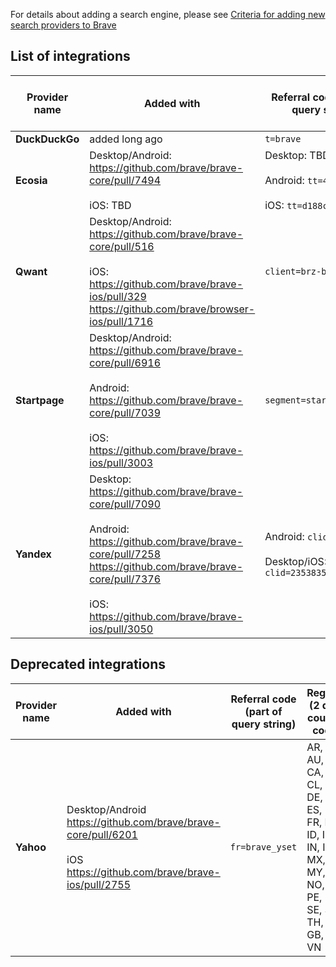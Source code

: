 For details about adding a search engine, please see [Criteria for adding new search providers to Brave
](https://github.com/brave/brave-browser/wiki/Criteria-for-adding-new-search-providers-to-Brave)

## List of integrations
| Provider name | Added with | Referral code (part of query string) | Regions (2 digit country code) | Deployed in |
| ------------- | ---------- | ----------------------- | ------------------------------ | ----------- |
| **DuckDuckGo** | added long ago | `t=brave` | All | added long ago |
| **Ecosia** | Desktop/Android: https://github.com/brave/brave-core/pull/7494<br><br>iOS: TBD | Desktop: TBD<br><br>Android: `tt=42b8ae98`<br><br>iOS: `tt=d188c5da` | US, UK, GB, FR, DE, NL, BE, CH, SE | n/a |
| **Qwant** | Desktop/Android: https://github.com/brave/brave-core/pull/516<br><br>iOS: https://github.com/brave/brave-ios/pull/329<br>https://github.com/brave/browser-ios/pull/1716| `client=brz-brave` | All | Desktop: 0.55<br><br>Android: old tabs repo<br><br>iOS: 1.6.5 |
| **Startpage** | Desktop/Android: https://github.com/brave/brave-core/pull/6916 <br><br>Android: https://github.com/brave/brave-core/pull/7039<br><br> iOS: https://github.com/brave/brave-ios/pull/3003 | `segment=startpage.brave`| All | Desktop/Android: 1.16<br><br>iOS: 1.22 |
| **Yandex** | Desktop: https://github.com/brave/brave-core/pull/7090<br><br>Android: https://github.com/brave/brave-core/pull/7258<br> https://github.com/brave/brave-core/pull/7376<br><br>iOS: https://github.com/brave/brave-ios/pull/3050 | Android: `clid=2423859`<br><br>Desktop/iOS: `clid=2353835` | AM, AZ, BY, KG, KZ, MD, RU, TJ, TM, UZ | Desktop/Android: 1.18<br><br>iOS: 1.22 |

## Deprecated integrations
| Provider name | Added with | Referral code (part of query string) | Regions (2 digit country code) | Deployed in | Removed in |
| ------------- | ---------- | ----------------------- | ------------------------------ | ----------- | ------ |
| **Yahoo** | Desktop/Android https://github.com/brave/brave-core/pull/6201<br><br>iOS https://github.com/brave/brave-ios/pull/2755 | `fr=brave_yset` | AR, AT, AU, BR, CA, CH, CL, CO, DE, DK, ES, FI, FR, HK, ID, IE, IN, IT, MX, MY, NL, NO, NZ, PE, PH, SE, SG, TH, TW, GB, VE, VN | Desktop/Android: 1.12<br><br>iOS: 1.19.1 | TBD |
